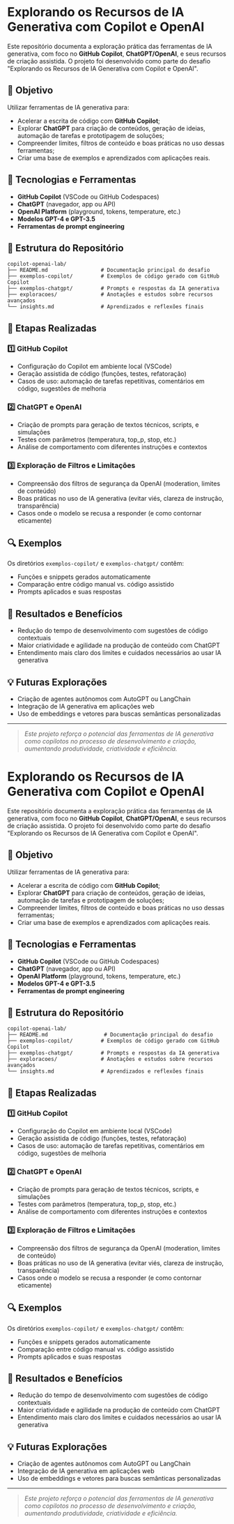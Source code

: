 # Explorando os Recursos de IA Generativa com Copilot e OpenAI

Este repositório documenta a exploração prática das ferramentas de IA generativa, com foco no **GitHub Copilot**, **ChatGPT/OpenAI**, e seus recursos de criação assistida. O projeto foi desenvolvido como parte do desafio "Explorando os Recursos de IA Generativa com Copilot e OpenAI".

## 📌 Objetivo

Utilizar ferramentas de IA generativa para:

* Acelerar a escrita de código com **GitHub Copilot**;
* Explorar **ChatGPT** para criação de conteúdos, geração de ideias, automação de tarefas e prototipagem de soluções;
* Compreender limites, filtros de conteúdo e boas práticas no uso dessas ferramentas;
* Criar uma base de exemplos e aprendizados com aplicações reais.

## 🧠 Tecnologias e Ferramentas

* **GitHub Copilot** (VSCode ou GitHub Codespaces)
* **ChatGPT** (navegador, app ou API)
* **OpenAI Platform** (playground, tokens, temperature, etc.)
* **Modelos GPT-4 e GPT-3.5**
* **Ferramentas de prompt engineering**

## 📁 Estrutura do Repositório

```text
copilot-openai-lab/
├── README.md                 # Documentação principal do desafio
├── exemplos-copilot/         # Exemplos de código gerado com GitHub Copilot
├── exemplos-chatgpt/         # Prompts e respostas da IA generativa
├── exploracoes/              # Anotações e estudos sobre recursos avançados
└── insights.md               # Aprendizados e reflexões finais
```

## 🧪 Etapas Realizadas

### 1️⃣ GitHub Copilot

* Configuração do Copilot em ambiente local (VSCode)
* Geração assistida de código (funções, testes, refatoração)
* Casos de uso: automação de tarefas repetitivas, comentários em código, sugestões de melhoria

### 2️⃣ ChatGPT e OpenAI

* Criação de prompts para geração de textos técnicos, scripts, e simulações
* Testes com parâmetros (temperatura, top\_p, stop, etc.)
* Análise de comportamento com diferentes instruções e contextos

### 3️⃣ Exploração de Filtros e Limitações

* Compreensão dos filtros de segurança da OpenAI (moderation, limites de conteúdo)
* Boas práticas no uso de IA generativa (evitar viés, clareza de instrução, transparência)
* Casos onde o modelo se recusa a responder (e como contornar eticamente)

## 🔍 Exemplos

Os diretórios `exemplos-copilot/` e `exemplos-chatgpt/` contêm:

* Funções e snippets gerados automaticamente
* Comparação entre código manual vs. código assistido
* Prompts aplicados e suas respostas

## 📌 Resultados e Benefícios

* Redução do tempo de desenvolvimento com sugestões de código contextuais
* Maior criatividade e agilidade na produção de conteúdo com ChatGPT
* Entendimento mais claro dos limites e cuidados necessários ao usar IA generativa

## 💡 Futuras Explorações

* Criação de agentes autônomos com AutoGPT ou LangChain
* Integração de IA generativa em aplicações web
* Uso de embeddings e vetores para buscas semânticas personalizadas

---

> *Este projeto reforça o potencial das ferramentas de IA generativa como copilotos no processo de desenvolvimento e criação, aumentando produtividade, criatividade e eficiência.*
# Explorando os Recursos de IA Generativa com Copilot e OpenAI

Este repositório documenta a exploração prática das ferramentas de IA generativa, com foco no **GitHub Copilot**, **ChatGPT/OpenAI**, e seus recursos de criação assistida. O projeto foi desenvolvido como parte do desafio "Explorando os Recursos de IA Generativa com Copilot e OpenAI".

## 📌 Objetivo

Utilizar ferramentas de IA generativa para:

* Acelerar a escrita de código com **GitHub Copilot**;
* Explorar **ChatGPT** para criação de conteúdos, geração de ideias, automação de tarefas e prototipagem de soluções;
* Compreender limites, filtros de conteúdo e boas práticas no uso dessas ferramentas;
* Criar uma base de exemplos e aprendizados com aplicações reais.

## 🧠 Tecnologias e Ferramentas

* **GitHub Copilot** (VSCode ou GitHub Codespaces)
* **ChatGPT** (navegador, app ou API)
* **OpenAI Platform** (playground, tokens, temperature, etc.)
* **Modelos GPT-4 e GPT-3.5**
* **Ferramentas de prompt engineering**

## 📁 Estrutura do Repositório

```text
copilot-openai-lab/
├── README.md                  # Documentação principal do desafio
├── exemplos-copilot/         # Exemplos de código gerado com GitHub Copilot
├── exemplos-chatgpt/         # Prompts e respostas da IA generativa
├── exploracoes/              # Anotações e estudos sobre recursos avançados
└── insights.md               # Aprendizados e reflexões finais
```

## 🧪 Etapas Realizadas

### 1️⃣ GitHub Copilot

* Configuração do Copilot em ambiente local (VSCode)
* Geração assistida de código (funções, testes, refatoração)
* Casos de uso: automação de tarefas repetitivas, comentários em código, sugestões de melhoria

### 2️⃣ ChatGPT e OpenAI

* Criação de prompts para geração de textos técnicos, scripts, e simulações
* Testes com parâmetros (temperatura, top\_p, stop, etc.)
* Análise de comportamento com diferentes instruções e contextos

### 3️⃣ Exploração de Filtros e Limitações

* Compreensão dos filtros de segurança da OpenAI (moderation, limites de conteúdo)
* Boas práticas no uso de IA generativa (evitar viés, clareza de instrução, transparência)
* Casos onde o modelo se recusa a responder (e como contornar eticamente)

## 🔍 Exemplos

Os diretórios `exemplos-copilot/` e `exemplos-chatgpt/` contêm:

* Funções e snippets gerados automaticamente
* Comparação entre código manual vs. código assistido
* Prompts aplicados e suas respostas

## 📌 Resultados e Benefícios

* Redução do tempo de desenvolvimento com sugestões de código contextuais
* Maior criatividade e agilidade na produção de conteúdo com ChatGPT
* Entendimento mais claro dos limites e cuidados necessários ao usar IA generativa

## 💡 Futuras Explorações

* Criação de agentes autônomos com AutoGPT ou LangChain
* Integração de IA generativa em aplicações web
* Uso de embeddings e vetores para buscas semânticas personalizadas

---

> *Este projeto reforça o potencial das ferramentas de IA generativa como copilotos no processo de desenvolvimento e criação, aumentando produtividade, criatividade e eficiência.*
